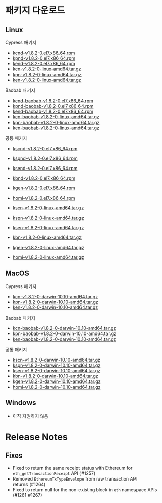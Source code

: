 # 패키지 다운로드 <a id="package-downloads"></a>

## Linux <a id="linux"></a>

Cypress 패키지
- [kcnd-v1.8.2-0.el7.x86_64.rpm](https://packages.klaytn.net/klaytn/v1.8.2/kcnd-v1.8.2-0.el7.x86_64.rpm)
- [kpnd-v1.8.2-0.el7.x86_64.rpm](https://packages.klaytn.net/klaytn/v1.8.2/kpnd-v1.8.2-0.el7.x86_64.rpm)
- [kend-v1.8.2-0.el7.x86_64.rpm](https://packages.klaytn.net/klaytn/v1.8.2/kend-v1.8.2-0.el7.x86_64.rpm)
- [kcn-v1.8.2-0-linux-amd64.tar.gz](https://packages.klaytn.net/klaytn/v1.8.2/kcn-v1.8.2-0-linux-amd64.tar.gz)
- [kpn-v1.8.2-0-linux-amd64.tar.gz](https://packages.klaytn.net/klaytn/v1.8.2/kpn-v1.8.2-0-linux-amd64.tar.gz)
- [ken-v1.8.2-0-linux-amd64.tar.gz](https://packages.klaytn.net/klaytn/v1.8.2/ken-v1.8.2-0-linux-amd64.tar.gz)

Baobab 패키지
- [kcnd-baobab-v1.8.2-0.el7.x86_64.rpm](https://packages.klaytn.net/klaytn/v1.8.2/kcnd-baobab-v1.8.2-0.el7.x86_64.rpm)
- [kpnd-baobab-v1.8.2-0.el7.x86_64.rpm](https://packages.klaytn.net/klaytn/v1.8.2/kpnd-baobab-v1.8.2-0.el7.x86_64.rpm)
- [kend-baobab-v1.8.2-0.el7.x86_64.rpm](https://packages.klaytn.net/klaytn/v1.8.2/kend-baobab-v1.8.2-0.el7.x86_64.rpm)
- [kcn-baobab-v1.8.2-0-linux-amd64.tar.gz](https://packages.klaytn.net/klaytn/v1.8.2/kcn-baobab-v1.8.2-0-linux-amd64.tar.gz)
- [kpn-baobab-v1.8.2-0-linux-amd64.tar.gz](https://packages.klaytn.net/klaytn/v1.8.2/kpn-baobab-v1.8.2-0-linux-amd64.tar.gz)
- [ken-baobab-v1.8.2-0-linux-amd64.tar.gz](https://packages.klaytn.net/klaytn/v1.8.2/ken-baobab-v1.8.2-0-linux-amd64.tar.gz)

공통 패키지
- [kscnd-v1.8.2-0.el7.x86_64.rpm](https://packages.klaytn.net/klaytn/v1.8.2/kscnd-v1.8.2-0.el7.x86_64.rpm)
- [kspnd-v1.8.2-0.el7.x86_64.rpm](https://packages.klaytn.net/klaytn/v1.8.2/kspnd-v1.8.2-0.el7.x86_64.rpm)
- [ksend-v1.8.2-0.el7.x86_64.rpm](https://packages.klaytn.net/klaytn/v1.8.2/ksend-v1.8.2-0.el7.x86_64.rpm)
- [kbnd-v1.8.2-0.el7.x86_64.rpm](https://packages.klaytn.net/klaytn/v1.8.2/kbnd-v1.8.2-0.el7.x86_64.rpm)
- [kgen-v1.8.2-0.el7.x86_64.rpm](https://packages.klaytn.net/klaytn/v1.8.2/kgen-v1.8.2-0.el7.x86_64.rpm)
- [homi-v1.8.2-0.el7.x86_64.rpm](https://packages.klaytn.net/klaytn/v1.8.2/homi-v1.8.2-0.el7.x86_64.rpm)

- [kscn-v1.8.2-0-linux-amd64.tar.gz](https://packages.klaytn.net/klaytn/v1.8.2/kscn-v1.8.2-0-linux-amd64.tar.gz)
- [kspn-v1.8.2-0-linux-amd64.tar.gz](https://packages.klaytn.net/klaytn/v1.8.2/kspn-v1.8.2-0-linux-amd64.tar.gz)
- [ksen-v1.8.2-0-linux-amd64.tar.gz](https://packages.klaytn.net/klaytn/v1.8.2/ksen-v1.8.2-0-linux-amd64.tar.gz)
- [kbn-v1.8.2-0-linux-amd64.tar.gz](https://packages.klaytn.net/klaytn/v1.8.2/kbn-v1.8.2-0-linux-amd64.tar.gz)
- [kgen-v1.8.2-0-linux-amd64.tar.gz](https://packages.klaytn.net/klaytn/v1.8.2/kgen-v1.8.2-0-linux-amd64.tar.gz)
- [homi-v1.8.2-0-linux-amd64.tar.gz](https://packages.klaytn.net/klaytn/v1.8.2/homi-v1.8.2-0-linux-amd64.tar.gz)


## MacOS <a id="macos"></a>

Cypress 패키지
- [kcn-v1.8.2-0-darwin-10.10-amd64.tar.gz](https://packages.klaytn.net/klaytn/v1.8.2/kcn-v1.8.2-0-darwin-10.10-amd64.tar.gz)
- [kpn-v1.8.2-0-darwin-10.10-amd64.tar.gz](https://packages.klaytn.net/klaytn/v1.8.2/kpn-v1.8.2-0-darwin-10.10-amd64.tar.gz)
- [ken-v1.8.2-0-darwin-10.10-amd64.tar.gz](https://packages.klaytn.net/klaytn/v1.8.2/ken-v1.8.2-0-darwin-10.10-amd64.tar.gz)

Baobab 패키지
- [kcn-baobab-v1.8.2-0-darwin-10.10-amd64.tar.gz](https://packages.klaytn.net/klaytn/v1.8.2/kcn-baobab-v1.8.2-0-darwin-10.10-amd64.tar.gz)
- [kpn-baobab-v1.8.2-0-darwin-10.10-amd64.tar.gz](https://packages.klaytn.net/klaytn/v1.8.2/kpn-baobab-v1.8.2-0-darwin-10.10-amd64.tar.gz)
- [ken-baobab-v1.8.2-0-darwin-10.10-amd64.tar.gz](https://packages.klaytn.net/klaytn/v1.8.2/ken-baobab-v1.8.2-0-darwin-10.10-amd64.tar.gz)

공통 패키지
- [kscn-v1.8.2-0-darwin-10.10-amd64.tar.gz](https://packages.klaytn.net/klaytn/v1.8.2/kscn-v1.8.2-0-darwin-10.10-amd64.tar.gz)
- [kspn-v1.8.2-0-darwin-10.10-amd64.tar.gz](https://packages.klaytn.net/klaytn/v1.8.2/kspn-v1.8.2-0-darwin-10.10-amd64.tar.gz)
- [ksen-v1.8.2-0-darwin-10.10-amd64.tar.gz](https://packages.klaytn.net/klaytn/v1.8.2/ksen-v1.8.2-0-darwin-10.10-amd64.tar.gz)
- [kbn-v1.8.2-0-darwin-10.10-amd64.tar.gz](https://packages.klaytn.net/klaytn/v1.8.2/kbn-v1.8.2-0-darwin-10.10-amd64.tar.gz)
- [kgen-v1.8.2-0-darwin-10.10-amd64.tar.gz](https://packages.klaytn.net/klaytn/v1.8.2/kgen-v1.8.2-0-darwin-10.10-amd64.tar.gz)
- [homi-v1.8.2-0-darwin-10.10-amd64.tar.gz](https://packages.klaytn.net/klaytn/v1.8.2/homi-v1.8.2-0-darwin-10.10-amd64.tar.gz)

## Windows <a id="windows"></a>

- 아직 지원하지 않음


# Release Notes <a id="release-notes"></a>

## Fixes
 - Fixed to return the same receipt status with Ethereum for `eth_getTransactionReceipt` API (#1257)
 - Removed `EthereumTxTypeEnvelope` from raw transaction API returns (#1264)
 - Fixed to return null for the non-existing block in `eth` namespace APIs (#1261 #1267)